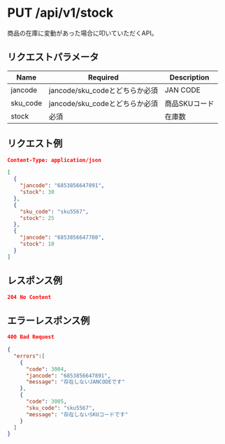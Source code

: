 # PUT /api/v1/stock
商品の在庫に変動があった場合に叩いていただくAPI。

## リクエストパラメータ

| Name          | Required     | Description                                                 |
|---------------|--------------|-------------------------------------------------------------|
| jancode | jancode/sku_codeとどちらか必須 | JAN CODE |
| sku_code | jancode/sku_codeとどちらか必須 | 商品SKUコード |
| stock | 必須 | 在庫数 |

## リクエスト例
```json
Content-Type: application/json

[
  {
    "jancode": "6853856647891",
    "stock": 30
  },
  {
    "sku_code": "sku5567",
    "stock": 25
  },
  {
    "jancode": "6853856647708",
    "stock": 10
  }
]
```

## レスポンス例
```json
204 No Content
```

## エラーレスポンス例
```json
400 Bad Request

{
  "errors":[
    {
      "code": 3004,
      "jancode": "6853856647891",
      "message": "存在しないJANCODEです"
    },
    {
      "code": 3005,
      "sku_code": "sku5567",
      "message": "存在しないSKUコードです"
    }
  ]
}
```
